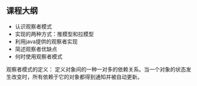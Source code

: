 ## 课程大纲
- 认识观察者模式
- 实现的两种方式：推模型和拉模型
- 利用java提供的观察者实现
- 简述观察者优缺点
- 何时使用观察者模式


观察者模式的定义：
定义对象间的一种一对多的依赖关系。当一个对象的状态发生改变时，所有依赖于它的对象都得到通知并被自动更新。